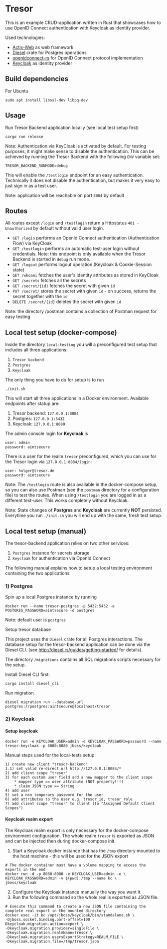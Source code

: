# Tresor

This is an example CRUD-application written in Rust that showcases how to use OpenID Connect authentication with Keycloak 
as identity provider.

Used technologies:

* [Actix-Web](https://github.com/actix/actix-web) as web framework 
* [Diesel](https://diesel.rs/) crate for Postgres operations
* [openidconnect-rs](https://github.com/ramosbugs/openidconnect-rs) for OpenID Connect protocol implementation
* [Keycloak](https://www.keycloak.org/) as identity provider

## Build dependencies

For Ubuntu
```
sudo apt install libssl-dev libpq-dev
```

## Usage

Run Tresor Backend application locally (see local test setup first)
```
cargo run release
``` 
Note: Authentication via KeyCloak is activated by default. For testing purposes, it might make sense to disable
the authentication. This can be achieved by running the Tresor Backend with the following `ENV` variable set:
```
TRESOR_BACKEND_RUNMODE=debug
```
This will enable the `/testlogin` endpoint for an easy authentication. Technically it does not disable
the authentication, but makes it very easy to just sign in as a test user.

Note: application will be reachable on port `8084` by default

## Routes

All routes except `/login` and `/testlogin` return a Httpstatus `401 - Unauthorized` by default without valid user login. 

* `GET /login` performs an OpenId Connect authentication (Authentication Flow) via KeyCloak
* `GET /testlogin` performs an automatic test-user login without credentials. 
  Note: this endpoint is only available when the Tresor Backend is started in `debug` run mode.  
* `GET /logout` performs logout operation (Keycloak & Cookie-Session state)
* `GET /whoami` fetches the user's identity attributes as stored in KeyCloak 
* `GET /secrets` fetches all the secrets 
* `GET /secret/{id}` fetches the secret with given `id` 
* `PUT /secret/` stores the secret with given `id` - on success, returns the secret together with the `id` 
* `DELETE /secret/{id}` deletes the secret with given `id` 


Note: the directory /postman contains a collection of Postman request for easy testing

## Local test setup (docker-compose)

Inside the directory `local-testing` you will a preconfigured test setup that includes all three applications:
1) `Tresor backend`
2) `Postgres`
3) `Keycloak`

The only thing you have to do for setup is to run 
```
./init.sh
```
This will start all three applications in a Docker environment.
Available endpoints after statup are:
1) Tresor backend: `127.0.0.1:8084`
2) Postgres: `127.0.0.1:5432`
1) Keycloak: `127.0.0.1:8080`

The admin console login for <b>Keycloak</b> is
```
user: admin
password: aintsecure
```
There is a user for the realm `tresor` preconfigured, which you can use for the Tresor login via `127.0.0.1:8084/login`:
```
user: holger@tresor.de
password: aintsecure
```

Note: The `/testlogin` route is also available in the docker-compose setup, so you can also use Postman (see the `postman` directory for a configuration file)
to test the routes. When using `/testlogin` you are logged in as a different test-user. This works completely without Keycloak.

Note: State changes of <b>Postgres</b> and <b>Keycloak</b> are currently <b>NOT</b> persisted. Everytime you run `./init.sh` you will end up with the same, fresh test setup.


## Local test setup (manual)

The tresor-backend application relies on two other services:
1) `Postgres` instance for secrets storage
2) `Keycloak` for authentication via OpenId Connect 

The following manual explains how to setup a local testing environment containing the two applications.


### 1) Postgres
Spin up a local Postgres instance by running
```
docker run --name tresor-postgres -p 5432:5432 -e POSTGRES_PASSWORD=aintsecure -d postgres
```
Note: default user is `postgres`

Setup tresor database


This project uses the `Diesel` crate for all Postgres interactions. 
The database setup for the tresor-backend application can be done via the Diesel CLI.
(see http://diesel.rs/guides/getting-started/ for details).

The directory `/migrations` contains all SQL migrations scripts necessary for the setup.

Install Diesel CLI first:
```
cargo install diesel_cli

```
Run migration
```
diesel migration run --database-url postgres://postgres:aintsecure@localhost/tresor
```
### 2) Keycloak

#### Setup keycloak
```
docker run -e KEYCLOAK_USER=admin -e KEYCLOAK_PASSWORD=password --name tresor-keycloak -p 8080:8080 jboss/keycloak
```

Manual steps used for the local-tests setup:
```
1) create new client "tresor-backend"
1.1) set valid re-direct url http://127.0.0.1:8084/*
2) add client scope "tresor"
3) for each custom user field add a new mapper to the client scope
    * mapper type == user attribute (NOT property!!!)
    * claim JSON type == String
4) add user 
5) set a non temporary password for the user
6) add attributes to the user e.g. tresor_id, tresor_role
7) add client scope "tresor" to client (to "Assigned Default Client Scopes")
```


#### Keycloak realm export
The Keycloak realm export is only necessary for the docker-compose environment configuration. The whole realm `tresor` is exported as JSON
and can be injected then during docker-compose init.

1) Start a Keycloak docker instance that has the `/tmp` directory mounted to the host machine - this will be used for the JSON export
```
# The docker container must have a volume mapping to access the exports in the end
docker run -d -p 8080:8080 -e KEYCLOAK_USER=admin -e \
KEYCLOAK_PASSWORD=admin -v $(pwd):/tmp --name kc \
jboss/keycloak
```
2) Configure the Keycloak instance manually the way you want it.
3) Run the following command so the whole real is exported as JSON file.
```
# Execute this command to create a new JSON file containing the complete real export in the mounted directory
docker exec -it kc /opt/jboss/keycloak/bin/standalone.sh \
-Djboss.socket.binding.port-offset=100 -Dkeycloak.migration.action=export \
-Dkeycloak.migration.provider=singleFile \
-Dkeycloak.migration.realmName=tresor \
-Dkeycloak.migration.usersExportStrategy=REALM_FILE \
-Dkeycloak.migration.file=/tmp/tresor.json
```

